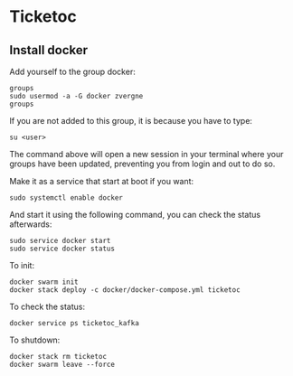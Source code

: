 # Ticketoc

## Install docker

Add yourself to the group docker:

```
groups
sudo usermod -a -G docker zvergne
groups
```
If you are not added to this group, it is because you have to type:

```
su <user>
```

The command above will open a new session in your terminal where your groups 
have been updated, preventing you from login and out to do so.

Make it as a service that start at boot if you want:

```
sudo systemctl enable docker
```

And start it using the following command, you can check the status afterwards:

```
sudo service docker start
sudo service docker status
```

To init:
```
docker swarm init
docker stack deploy -c docker/docker-compose.yml ticketoc
```

To check the status:

```
docker service ps ticketoc_kafka
```

To shutdown:
```
docker stack rm ticketoc
docker swarm leave --force
```
